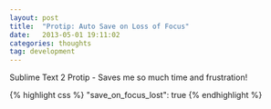 ```yaml
---
layout: post
title:  "Protip: Auto Save on Loss of Focus"
date:   2013-05-01 19:11:02
categories: thoughts
tag: development
---
```


Sublime Text 2 Protip - Saves me so much time and frustration!

{% highlight css %}
"save_on_focus_lost": true
{% endhighlight %}
